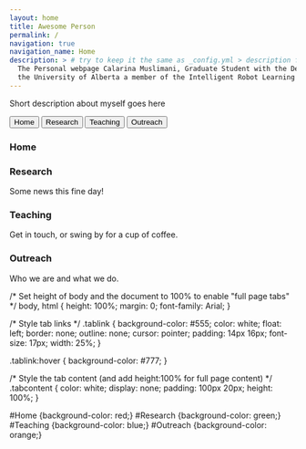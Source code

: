 ```yaml
---
layout: home
title: Awesome Person
permalink: /
navigation: true
navigation_name: Home
description: > # try to keep it the same as _config.yml > description field, which is used as a fallback for pages without description or excerpt.
  The Personal webpage Calarina Muslimani, Graduate Student with the Department of Computing Science at
  the University of Alberta a member of the Intelligent Robot Learning Laboratory.
---
```


Short description about myself goes here


<button class="tablink" onclick="openPage('Home', this, 'red')">Home</button>
<button class="tablink" onclick="openPage('Research', this, 'green')" id="defaultOpen">Research</button>
<button class="tablink" onclick="openPage('Teaching', this, 'blue')">Teaching</button>
<button class="tablink" onclick="openPage('Outreach', this, 'orange')">Outreach</button>

<div id="Home" class="tabcontent">
  <h3>Home</h3>
  
</div>
<div id="Research" class="tabcontent">
  <h3>Research</h3>
  <p>Some news this fine day!</p>
</div>

<div id="Teaching" class="tabcontent">
  <h3>Teaching</h3>
  <p>Get in touch, or swing by for a cup of coffee.</p>
</div>

<div id="Outreach" class="tabcontent">
  <h3>Outreach</h3>
  <p>Who we are and what we do.</p>
</div>


/* Set height of body and the document to 100% to enable "full page tabs" */
body, html {
  height: 100%;
  margin: 0;
  font-family: Arial;
}

/* Style tab links */
.tablink {
  background-color: #555;
  color: white;
  float: left;
  border: none;
  outline: none;
  cursor: pointer;
  padding: 14px 16px;
  font-size: 17px;
  width: 25%;
}

.tablink:hover {
  background-color: #777;
}

/* Style the tab content (and add height:100% for full page content) */
.tabcontent {
  color: white;
  display: none;
  padding: 100px 20px;
  height: 100%;
}

#Home {background-color: red;}
#Research {background-color: green;}
#Teaching {background-color: blue;}
#Outreach {background-color: orange;}